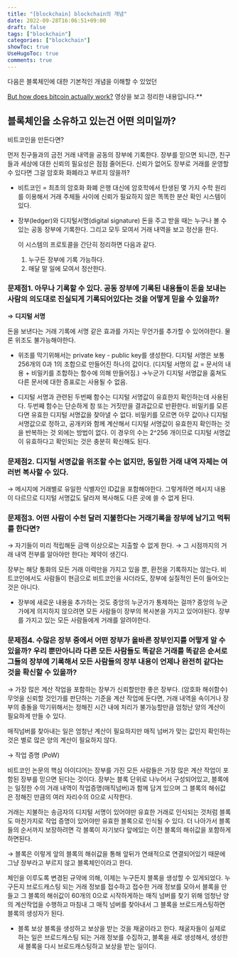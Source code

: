 ```yaml
---
title: "[blockchain] blockchain의 개념"
date: 2022-09-28T16:06:51+09:00
draft: false
tags: ["blockchain"]
categories: ["blockchain"]
showToc: true
UseHugoToc: true
comments: true
---
```


다음은 블록체인에 대한 기본적인 개념을 이해할 수 있었던 

[But how does bitcoin actually work?](https://www.youtube.com/watch?v=bBC-nXj3Ng4) 영상을 보고 정리한 내용입니다.** 

## 블록체인을 소유하고 있는건 어떤 의미일까?

비트코인을 만든다면? 

먼저 친구들과의 금전 거래 내역을 공동의 장부에 기록한다.
장부를 믿으면 되니깐, 친구들과 세상에 대한 신뢰의 필요성은 점점 줄어든다. 
신뢰가 없어도 장부로 거래를 운영할 수 있다면 그걸 암호화 화폐라고 부르지 않을까? 

- 비트코인 = 최초의 암호화 화폐
    은행 대신에 암호학에서 탄생된 몇 가지 수학 원리를 이용해서 거래 주체들 사이에 신뢰가 필요하지 않은 똑똑한 분산 확인 시스템이 있다. 
    

- 장부(ledger)와 디지털서명(digital signature)
    돈을 주고 받을 때는 누구나 볼 수 있는 공동 장부에 기록한다. 그리고 모두 모여서 거래 내역을 보고 정산을 한다.
    
    이 시스템의 프로토콜을 간단히 정리하면 다음과 같다. 
    
    1) 누구든 장부에 기록 가능하다. 
    2) 매달 말 일에 모여서 정산한다.
    

### 문제점1. 아무나 기록할 수 있다. 공동 장부에 기록된 내용들이 돈을 보내는 사람의 의도대로 진실되게 기록되어있다는 것을 어떻게 믿을 수 있을까?

⇒ **디지털 서명** 

돈을 보낸다는 거래 기록에 서명 같은 효과를 가지는 무언가를 추가할 수 있어야한다. 물론 위조도 불가능해야한다.

- 위조를 막기위해서는 private key - public key를 생성한다.
    디지털 서명은 보통 256개의 0과 1의 조합으로 만들어진 하나의 값이다. 
    (디지털 서명의 값 = 문서의 내용 + 비밀키를 조합하는 함수에 의해 만들어짐.)
    →누군가 디지털 서명값을 훔쳐도 다른 문서에 대한 증표로는 사용될 수 없음.
    

- 디지털 서명과 관련된 두번째 함수는 디지털 서명값이 유효한지 확인하는데 사용된다. 두번째 함수는 단순하게 참 또는 거짓만을 결과값으로 반환한다.
    비밀키를 모른다면 유효한 디지털 서명값을 찾아낼 수 없다. 비밀키를 모르면 아무 값이나 디지털 서명값으로 정하고, 공개키와 함께 계산해서 디지털 서명값이 유효한지 확인하는 것을 반복하는 것 외에는 방법이 없다. 
    이 경우의 수는 2^256 개이므로 디지털 서명값이 유효하다고 확인되는 것은 충분히 확신해도 된다.
    

### 문제점2. 디지털 서명값을 위조할 수는 없지만, 동일한 거래 내역 자체는 여러번 복사할 수 있다.

→ 메시지에 거래별로 유일한 식별자인 ID값을 포함해야한다. 그렇게하면 메시지 내용이 다르므로 디지털 서명값도 달라져 복사해도 다른 곳에 쓸 수 없게 된다. 

### 문제점3. 어떤 사람이 수천 달러 지불한다는 거래기록을 장부에 남기고 먹튀를 한다면?

→ 자기들이 미리 적립해둔 금액 이상으로는 지출할 수 없게 한다. 
→ 그 시점까지의 거래 내역 전부를 알아야만 한다는 제약이 생긴다. 

장부는 해당 통화의 모든 거래 이력만을 가지고 있을 뿐, 환전을 기록하지는 않는다. 비트코인에서도 사람들이 현금으로 비트코인을 사더라도, 장부에 실질적인 돈이 들어오는 것은 아니다. 

- 장부에 새로운 내용을 추가하는 것도 중앙의 누군가가 통제하는 걸까?
중앙의 누군가에게 의지하지 않으려면 모든 사람들이 장부의 복사본을 가지고 있어야된다. 장부를 가지고 있는 모든 사람들에게 거래를 알려야한다.  

### 문제점4. 수많은 장부 중에서 어떤 장부가 올바른 장부인지를 어떻게 알 수 있을까? 우리 뿐만아니라 다른 모든 사람들도 똑같은 거래를 똑같은 순서로 그들의 장부에 기록해서 모든 사람들의 장부 내용이 언제나 완전히 같다는 것을 확신할 수 있을까?

→ 가장 많은 계산 작업을 포함하는 장부가 신뢰할만한 좋은 장부다. (암호화 해쉬함수)
무엇을 신뢰할 것인가를 판단하는 기준을 계산 작업에 둔다면, 거래 내역을 속이거나 장부의 충돌을 막기위해서는 정해진 시간 내에 처리가 불가능할만큼 엄청난 양의 계산이 필요하게 만들 수 있다.

매직넘버를 찾아내는 일은 엄청난 계산이 필요하지만 매직 넘버가 맞는 값인지 확인하는 것은 별로 많은 양의 계산이 필요하지 않다.

→ 작업 증명 (PoW)

비트코인 논문의 핵심 아이디어는 장부를 가진 모든 사람들은 가장 많은 계산 작업이 포함된 장부를 믿으면 된다는 것이다. 장부는 블록 단위로 나누어서 구성되어있고, 블록에는 일정한 수의 거래 내역이 작업증명(매직넘버)과 함께 담겨 있으며 그 블록의 해쉬값은 정해진 만큼의 여러 자리수의 0으로 시작한다. 

거래는 지불하는 송금자의 디지털 서명이 있어야만 유효한 거래로 인식되는 것처럼 블록도 마찬가지로 작업 증명이 있어야만 유효한 블록으로 인식될 수 있다. 더 나아가서 블록들의 순서까지 보장하려면 각 블록이 자기보다 앞에있는 이전 블록의 해쉬값을 포함하게하면된다. 

→ 블록은 이렇게 앞의 블록의 해쉬값을 통해 앞뒤가 연쇄적으로 연결되어있기 때문에 그냥 장부라고 부르지 않고 블록체인이라고 한다. 

체인을 이루도록 변경된 규약에 의해, 이제는 누구든지 블록을 생성할 수 있게되었다. 누구든지 브로드캐스팅 되는 거래 정보를 접수하고 접수한 거래 정보를 모아서 블록을 만들고 그 블록의 해쉬값이 60개의 0으로 시작하게하는 매직 넘버를 찾기 위해 엄청난 양의 계산작업을 수행하고 마침내 그 매직 넘버를 찾아내서 그 블록을 브로드캐스팅하면 블록의 생성자가 된다.

- 블록 보상
블록을 생성하고 보상을 받는 것을 채굴이라고 한다. 채굴자들이 실제로 하는 일은 브로드캐스팅 되는 거래 정보를 수집하고, 블록을 새로 생성해서, 생성한 새 블록을 다시 브로드캐스팅하고 보상을 받는 일이다.